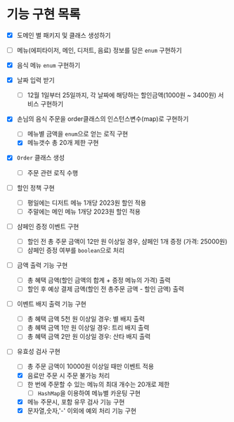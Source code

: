# 기능 구현 목록
- [x] 도메인 별 패키지 및 클래스 생성하기
- [ ] 메뉴(에피타이저, 메인, 디저트, 음료) 정보를 담은 `enum` 구현하기

- [x] 음식 메뉴 `enum` 구현하기

- [x] 날짜 입력 받기
  - [ ] 12월 1일부터 25일까지, 각 날짜에 해당하는 할인금액(1000원 ~ 3400원) 서비스 구현하기

- [x] 손님의 음식 주문을 order클래스의 인스턴스변수(map)로 구현하기
  - [ ] 메뉴별 금액을 `enum`으로 얻는 로직 구현
  - [x] 메뉴갯수 총 20개 제한 구현

- [x] `Order` 클래스 생성
  - [ ] 주문 관련 로직 수행

- [ ] 할인 정책 구현
  - [ ] 평일에는 디저트 메뉴 1개당 2023원 할인 적용
  - [ ] 주말에는 메인 메뉴 1개당 2023원 할인 적용

- [ ] 샴페인 증정 이벤트 구현
  - [ ] 할인 전 총 주문 금액이 12만 원 이상일 경우, 샴페인 1개 증정 (가격: 25000원)
  - [ ] 샴페인 증정 여부를 `boolean`으로 처리

- [ ] 금액 출력 기능 구현
  - [ ] 총 혜택 금액(할인 금액의 합계 + 증정 메뉴의 가격) 출력
  - [ ] 할인 후 예상 결제 금액(할인 전 총주문 금액 - 할인 금액) 출력

- [ ] 이벤트 배지 출력 기능 구현
  - [ ] 총 혜택 금액 5천 원 이상일 경우: 별 배지 출력
  - [ ] 총 혜택 금액 1만 원 이상일 경우: 트리 배지 출력
  - [ ] 총 혜택 금액 2만 원 이상일 경우: 산타 배지 출력

- [ ] 유효성 검사 구현
  - [ ] 총 주문 금액이 10000원 이상일 때만 이벤트 적용
  - [x] 음료만 주문 시 주문 불가능 처리
  - [ ] 한 번에 주문할 수 있는 메뉴의 최대 개수는 20개로 제한
    - [ ] `HashMap`을 이용하여 메뉴별 카운팅 구현
  - [x] 메뉴 주문시, 포함 유무 검사 기능 구현
  - [x] 문자열,숫자,'-' 이외에 예외 처리 기능 구현
